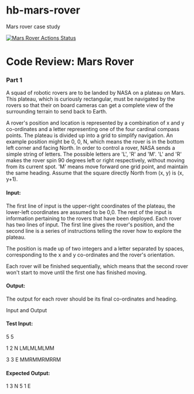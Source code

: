 # hb-mars-rover
Mars rover case study

[![Mars Rover Actions Status](https://github.com/mehmetcantas/hb-mars-rover/workflows/hb-mars-rover/badge.svg)](https://github.com/mehmetcantas/hb-mars-rover/actions)


# Code Review: Mars Rover

### Part 1


A squad of robotic rovers are to be landed by NASA on a plateau on Mars. This plateau, which is curiously rectangular, must be navigated by the rovers so that their on board cameras can get a complete view of the surrounding terrain to send back to Earth.

A rover's position and location is represented by a combination of x and y co-ordinates and a letter representing one of the four cardinal compass points. The plateau is divided up into a grid to simplify navigation. An example position might be 0, 0, N, which means the rover is in the bottom left corner and facing North.
In order to control a rover, NASA sends a simple string of letters. The possible letters are 'L', 'R' and 'M'. 'L' and 'R' makes the rover spin 90 degrees left or right respectively, without moving from its current spot. 'M' means move forward one grid point, and maintain the same heading.
Assume that the square directly North from (x, y) is (x, y+1).

#### Input:
The first line of input is the upper-right coordinates of the plateau, the lower-left coordinates are assumed to be 0,0.
The rest of the input is information pertaining to the rovers that have been deployed. Each rover has two lines of input. The first line gives the rover's position, and the second line is a series of instructions telling the rover how to explore the plateau.

The position is made up of two integers and a letter separated by spaces, corresponding to the x and y co-ordinates and the rover's orientation.

Each rover will be finished sequentially, which means that the second rover won't start to move until the first one has finished moving.

#### Output:
The output for each rover should be its final co-ordinates and heading.

Input and Output

#### Test Input:

5 5

1 2 N 
LMLMLMLMM 

3 3 E 
MMRMMRMRRM

#### Expected Output: 
1 3 N
5 1 E
